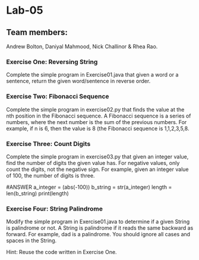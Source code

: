 # Lab-05
## Team members:
Andrew Bolton, Daniyal Mahmood, Nick Challinor & Rhea Rao.

### Exercise One: Reversing String
Complete the simple program in Exercise01.java that given a word or a sentence, return the given word/sentence in reverse order.

### Exercise Two: Fibonacci Sequence
Complete the simple program in exercise02.py that finds the value at the nth position in the Fibonacci sequence. A Fibonacci sequence is a series of numbers, where the next number is the sum of the previous numbers. For example, if n is 6, then the value is 8 (the Fibonacci sequence is 1,1,2,3,5,8.

### Exercise Three: Count Digits
Complete the simple program in exercise03.py that given an integer value, find the number of digits the given value has. For negative values, only count the digits, not the negative sign. For example, given an integer value of 100, the number of digits is three.

#ANSWER
a_integer = (abs(-100))
b_string = str(a_integer)
length = len(b_string)
print(length)


### Exercise Four: String Palindrome
Modify the simple program in Exercise01.java to determine if a given String is palindrome or not. A String is palindrome if it reads the same backward as forward. For example, dad is a palindrome. You should ignore all cases and spaces in the String.

Hint: Reuse the code written in Exercise One.
